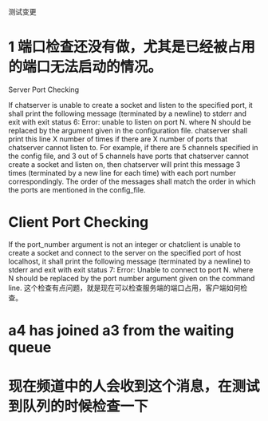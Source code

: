 测试变更

# 1 端口检查还没有做，尤其是已经被占用的端口无法启动的情况。
Server Port Checking

If chatserver is unable to create a socket and listen to the specified port, it shall print the following message
(terminated by a newline) to stderr and exit with exit status 6:
Error: unable to listen on port N.
where N should be replaced by the argument given in the configuration file. chatserver shall print this line
X number of times if there are X number of ports that chatserver cannot listen to. For example, if there are
5 channels specified in the config file, and 3 out of 5 channels have ports that chatserver cannot create a
socket and listen on, then chatserver will print this message 3 times (terminated by a new line for each time)
with each port number correspondingly. The order of the messages shall match the order in which the ports
are mentioned in the config_file.

# Client Port Checking
If the port_number argument is not an integer or chatclient is unable to create a socket and connect to the
server on the specified port of host localhost, it shall print the following message (terminated by a newline)
to stderr and exit with exit status 7:
Error: Unable to connect to port N.
where N should be replaced by the port number argument given on the command line.
这个检查有点问题，就是现在可以检查服务端的端口占用，客户端如何检查。

# a4 has joined a3 from the waiting queue
# 现在频道中的人会收到这个消息，在测试到队列的时候检查一下

